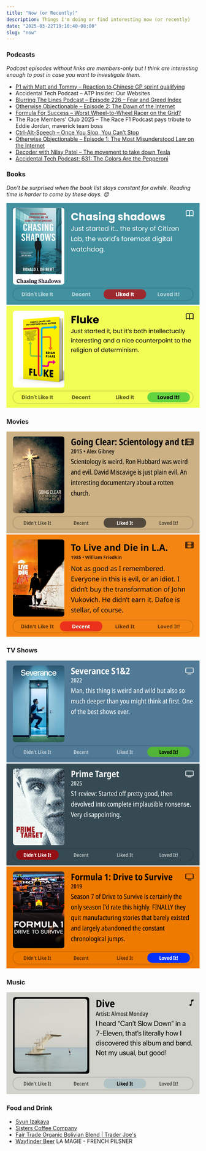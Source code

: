 ```yaml
---
title: "Now (or Recently)"
description: Things I'm doing or find interesting now (or recently)
date: "2025-03-22T19:10:40-08:00"
slug: "now"
---
```


### Podcasts

*Podcast episodes without links are members-only but I think are interesting enough to post in case you want to investigate them.*

- [P1 with Matt and Tommy – Reaction to Chinese GP sprint qualifying](https://overcast.fm/+_U3ppmGSM)
- Accidental Tech Podcast – ATP Insider: Our Websites
- [Blurring The Lines Podcast – Episode 226 – Fear and Greed Index](https://overcast.fm/+GsOl1LdWY)
- [Otherwise Objectionable – Episode 2: The Dawn of the Internet](https://overcast.fm/+BNy4MTuHUs)
- [Formula For Success – Worst Wheel-to-Wheel Racer on the Grid?](https://overcast.fm/+_0VHj84h0)
- The Race Members' Club 2025 – The Race F1 Podcast pays tribute to Eddie Jordan, maverick team boss
- [Ctrl-Alt-Speech – Once You Slop, You Can’t Stop](https://overcast.fm/+BHRYE3y5Z4)
- [Otherwise Objectionable – Episode 1: The Most Misunderstood Law on the Internet](https://overcast.fm/+BNy4NYU84E)
- [Decoder with Nilay Patel – The movement to take down Tesla](https://overcast.fm/+QLdsUxWYc)
- [Accidental Tech Podcast: 631: The Colors Are the Pepperoni](https://atp.fm/631)

### Books

*Don't be surprised when the book list stays constant for awhile. Reading time is harder to come by these days. 😞*  

[![Chasing Shadows • Just started it... the story of Citizen Lab, the world's foremost digital watchdog. • Liked It](../../assets/images/posts/ChasingShadowsReview-4dbe97f8-0347-4893-86d8-2d9da417e159.png)](/images/posts/ChasingShadowsReview-4dbe97f8-0347-4893-86d8-2d9da417e159.jpg)
[![Fluke • Just started it, but it's both intellectually interesting and a nice counterpoint to the religion of determinism. • Loved It!](../../assets/images/posts/Fluke-review-3ABD1A95-A382-4EB0-AD9E-B5253755A6BD.png)](/images/posts/Fluke-review-3ABD1A95-A382-4EB0-AD9E-B5253755A6BD.jpg)

### Movies

[![Going Clear: Scientology and the Prison of Belief • 2015 • Alex Gibney Scientology is weird. Ron Hubbard was weird and evil. David Miscavige is just plain evil. An interesting documentary about a rotten church. • Liked It](../../assets/images/posts/PngImage4B5BB133Ca0-review-a10625ab-89dc-4214-a9f7-96ab31198f8c.png)](/images/posts/PngImage4B5BB133Ca0-review-a10625ab-89dc-4214-a9f7-96ab31198f8c.jpg)
[![To Live and Die in L.A. 1985 • William Friedkin • Not as good as I remembered. Everyone in this is evil, or an idiot. I didn't buy the transformation of John Vukovich. He didn't earn it. Dafoe is stellar, of course. • Decent](../../assets/images/posts/ToLiveAndDieInL.A.Review-c431a1c8-0edb-465d-bcd8-f8b33d1de492.png)](/images/posts/ToLiveAndDieInL.A.Review-c431a1c8-0edb-465d-bcd8-f8b33d1de492.jpg)

### TV Shows

[![Severance S1&2 • 2022 • Man, this thing is weird and wild but also so much deeper than you might think at first. One of the best shows ever. • Loved It!](../../assets/images/posts/PngImage42999A84080-review-6126286a-a138-4551-8892-ad278b0bfa5f.png)](/images/posts/PngImage42999A84080-review-6126286a-a138-4551-8892-ad278b0bfa5f.jpg)
[![Prime Target • 2025 • S1 review: Started off pretty good, then devolved into complete implausible nonsense. Very disappointing. • Didn't Like It](../../assets/images/posts/PngImage4958Bb09820-review-537f7b28-8d4a-4f6a-a3f5-10e682af7b61.png)](/images/posts/PngImage4958Bb09820-review-537f7b28-8d4a-4f6a-a3f5-10e682af7b61.jpg)
[![Formula 1: Drive to Survive • 2019 • Season 7 of Drive to Survive is certainly the only season I'd rate this highly. FINALLY they quit manufacturing stories that barely existed and largely abandoned the constant chronological jumps. • Loved It!](../../assets/images/posts/PngImage4E2CBff0500-review-213b7ece-93b3-4e7c-8014-eea56f9e2ce4.png)](/images/posts/PngImage4E2CBff0500-review-213b7ece-93b3-4e7c-8014-eea56f9e2ce4.jpg)

### Music

[![Dive • Artist: Almost Monday • I heard "Can't Slow Down" in a 7-Eleven, that's literally how I discovered this album and band Not my usual, but good! • Liked It](../../assets/images/posts/PngImage446EB7Aa4F0-review-573431f0-ca97-4e5e-a380-c905768f7ac2.png)](/images/posts/PngImage446EB7Aa4F0-review-573431f0-ca97-4e5e-a380-c905768f7ac2.jpg)

### Food and Drink

- [Syun Izakaya](https://www.syunhillsboro.com/#21)
- [Sisters Coffee Company](https://sisterscoffee.com/)
- [Fair Trade Organic Bolivian Blend | Trader Joe's](https://www.traderjoes.com/home/products/pdp/fair-trade-organic-bolivian-blend-074367)
- [Wayfinder Beer](https://www.wayfinder.beer/) LA MAGIE - FRENCH PILSNER
